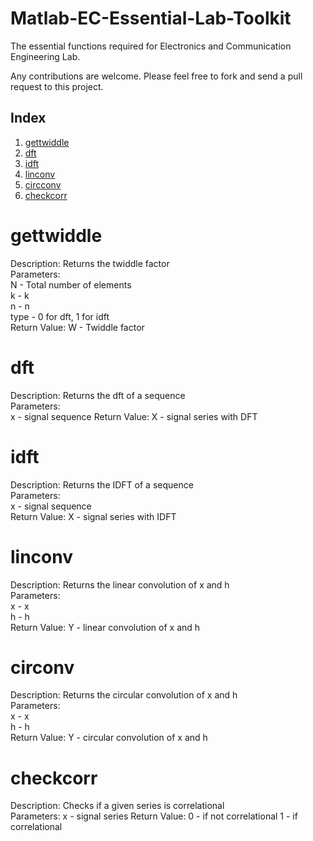 # Matlab-EC-Essential-Lab-Toolkit
The essential functions required for Electronics and Communication Engineering Lab.

Any contributions are welcome. Please feel free to fork and send a pull request to this project.

## Index
1. [gettwiddle](#gettwiddle)
2. [dft](#dft)
3. [idft](#idft)
4. [linconv](#linconv)
5. [circconv](#circonv)
6. [checkcorr](#checkcorr)

# gettwiddle
Description: Returns the twiddle factor  
Parameters:  
N - Total number of elements  
k - k  
n - n  
type - 0 for dft, 1 for idft    
Return Value: W - Twiddle factor

# dft
Description: Returns the dft of a sequence  
Parameters:  
x - signal sequence
Return Value: X - signal series with DFT  

# idft
Description: Returns the IDFT of a sequence  
Parameters:  
x - signal sequence  
Return Value: X - signal series with IDFT  

# linconv
Description: Returns the linear convolution of x and h  
Parameters:  
x - x  
h - h  
Return Value: Y - linear convolution of x and h  

# circonv
Description: Returns the circular convolution of x and h    
Parameters:  
x - x  
h - h  
Return Value: Y - circular convolution of x and h  

# checkcorr
Description: Checks if a given series is correlational  
Parameters: 
x - signal series
Return Value:
0 - if not correlational
1 - if correlational
